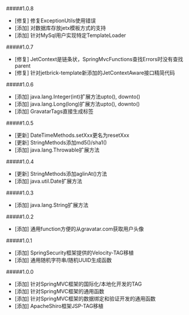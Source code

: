 
#####1.0.8
* [修复] 修复ExceptionUtils使用错误
* [添加] 对数据库存放jetx模板方式的支持
* [添加] 针对MySql用户实现特定TemplateLoader

#####1.0.7
* [修复] JetContext是链条状，SpringMvcFunctions查找Errors时没有查找parent
* [修复] 针对jetbrick-template新添加的JetContextAware接口精简代码

#####1.0.6
* [添加] java.lang.Integer(int)扩展方法upto(), downto()
* [添加] java.lang.Long(long)扩展方法upto(), downto()
* [添加] GravatarTags直接生成<img>标签

#####1.0.5
* [更新] DateTimeMethods.setXxx更名为resetXxx
* [更新] StringMethods添加md5()/sha1()
* [添加] java.lang.Throwable扩展方法

#####1.0.4
* [更新] StringMethods添加aglinAt()方法
* [添加] java.util.Date扩展方法

#####1.0.3
* [添加] java.lang.String扩展方法

#####1.0.2
* [添加] 通用function方便的从gravatar.com获取用户头像

#####1.0.1
* [添加] SpringSecurity框架提供的Velocity-TAG移植
* [添加] 通用随机字符串/随机UUID生成函数

#####1.0.0
* [添加] 针对SpringMVC框架的国际化/本地化开发的TAG
* [添加] 针对SpringMVC框架的通用函数
* [添加] 针对SpringMVC框架的数据绑定和验证开发的通用函数
* [添加] ApacheShiro框架JSP-TAG移植
